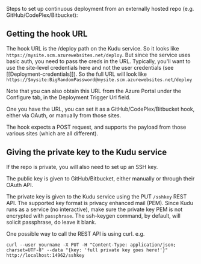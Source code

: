 Steps to set up continuous deployment from an externally hosted repo (e.g. GitHub/CodePlex/Bitbucket):

## Getting the hook URL

The hook URL is the /deploy path on the Kudu service. So it looks like `https://mysite.scm.azurewebsites.net/deploy`. But since the service uses basic auth, you need to pass the creds in the URL. Typically, you'll want to use the site-level credentials here and not the user credentials (see [[Deployment-credentials]]). So the full URL will look like `https://$mysite:BigRandomPassword@mysite.scm.azurewebsites.net/deploy`

Note that you can also obtain this URL from the Azure Portal under the Configure tab, in the Deployment Trigger Url field.

One you have the URL, you can set it as a GitHub/CodePlex/Bitbucket hook, either via OAuth, or manually from those sites.

The hook expects a POST request, and supports the payload from those various sites (which are all different).


## Giving the private key to the Kudu service

If the repo is private, you will also need to set up an SSH key.

The public key is given to GitHub/Bitbucket, either manually or through their OAuth API.

The private key is given to the Kudu service using the PUT `/sshkey` REST API. The supported key format is privacy enhanced mail (PEM). Since Kudu runs as a service (no interactive), make sure the private key PEM is not encrypted with `passphrase`. The ssh-keygen command, by default, will solicit passphrase, do leave it blank.

One possible way to call the REST API is using curl. e.g.

    curl --user yourname -X PUT -H "Content-Type: application/json; charset=UTF-8" --data "{key: 'full private key goes here!'}" http://localhost:14962/sshkey